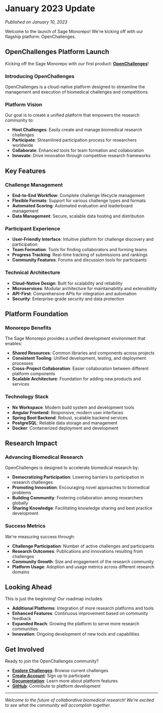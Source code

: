 # January 2023 Update

*Published on January 10, 2023*

Welcome to the launch of Sage Monorepo! We're kicking off with our flagship platform: OpenChallenges.

## OpenChallenges Platform Launch

Kicking off the Sage Monorepo with our first product: **[OpenChallenges](https://openchallenges.io/home)**!

### Introducing OpenChallenges

OpenChallenges is a cloud-native platform designed to streamline the management and execution of biomedical challenges and competitions.

### Platform Vision

Our goal is to create a unified platform that empowers the research community to:

- **Host Challenges**: Easily create and manage biomedical research challenges
- **Participate**: Streamlined participation process for researchers worldwide
- **Collaborate**: Enhanced tools for team formation and collaboration
- **Innovate**: Drive innovation through competitive research frameworks

## Key Features

### Challenge Management

- **End-to-End Workflow**: Complete challenge lifecycle management
- **Flexible Formats**: Support for various challenge types and formats
- **Automated Scoring**: Automated evaluation and leaderboard management
- **Data Management**: Secure, scalable data hosting and distribution

### Participant Experience

- **User-Friendly Interface**: Intuitive platform for challenge discovery and participation
- **Team Formation**: Tools for finding collaborators and forming teams
- **Progress Tracking**: Real-time tracking of submissions and rankings
- **Community Features**: Forums and discussion tools for participants

### Technical Architecture

- **Cloud-Native Design**: Built for scalability and reliability
- **Microservices**: Modular architecture for maintainability and extensibility
- **API-First**: Comprehensive APIs for integration and automation
- **Security**: Enterprise-grade security and data protection

## Platform Foundation

### Monorepo Benefits

The Sage Monorepo provides a unified development environment that enables:

- **Shared Resources**: Common libraries and components across projects
- **Consistent Tooling**: Unified development, testing, and deployment processes
- **Cross-Project Collaboration**: Easier collaboration between different platform components
- **Scalable Architecture**: Foundation for adding new products and services

### Technology Stack

- **Nx Workspace**: Modern build system and development tools
- **Angular Frontend**: Responsive, modern user interfaces
- **Spring Boot Backend**: Robust, scalable backend services
- **PostgreSQL**: Reliable data storage and management
- **Docker**: Containerized deployment and development

## Research Impact

### Advancing Biomedical Research

OpenChallenges is designed to accelerate biomedical research by:

- **Democratizing Participation**: Lowering barriers to participation in research challenges
- **Promoting Innovation**: Encouraging novel approaches to biomedical problems
- **Building Community**: Fostering collaboration among researchers globally
- **Sharing Knowledge**: Facilitating knowledge sharing and best practice development

### Success Metrics

We're measuring success through:

- **Challenge Participation**: Number of active challenges and participants
- **Research Outcomes**: Publications and innovations resulting from challenges
- **Community Growth**: Size and engagement of the research community
- **Platform Usage**: Adoption and usage metrics across different research domains

## Looking Ahead

This is just the beginning! Our roadmap includes:

- **Additional Platforms**: Integration of more research platforms and tools
- **Enhanced Features**: Continuous improvement based on community feedback
- **Expanded Reach**: Growing the platform to serve more research communities
- **Innovation**: Ongoing development of new tools and capabilities

## Get Involved

Ready to join the OpenChallenges community?

- **[Explore Challenges](https://openchallenges.io/challenges)**: Browse current challenges
- **[Create Account](https://openchallenges.io/register)**: Sign up to participate
- **[Documentation](../products/openchallenges.md)**: Learn more about platform features
- **[GitHub](https://github.com/Sage-Bionetworks/openchallenges)**: Contribute to platform development

---

*Welcome to the future of collaborative biomedical research! We're excited to see what the community will accomplish together.*
